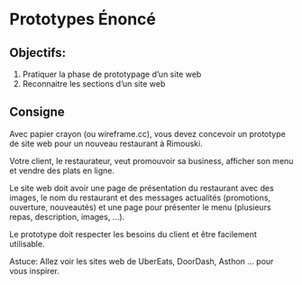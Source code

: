 # Prototypes Énoncé

## Objectifs:

1. Pratiquer la phase de prototypage d’un site web 
2. Reconnaitre les sections d’un site web

## Consigne

Avec papier crayon (ou wireframe.cc), vous devez concevoir un prototype de site web pour un nouveau restaurant à Rimouski.

Votre client, le restaurateur, veut promouvoir sa business, afficher son menu et vendre des plats en ligne.

Le site web doit avoir une page de présentation du restaurant avec des images, le nom du restaurant et des messages actualités (promotions, ouverture, nouveautés) et une page pour présenter le menu (plusieurs repas, description, images, ...).

Le prototype doit respecter les besoins du client et être facilement utilisable. 

Astuce: Allez voir les sites web de UberEats, DoorDash, Asthon ... pour vous inspirer.